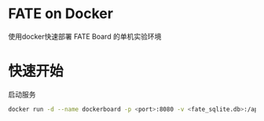 # FATE on Docker

使用docker快速部署 FATE Board 的单机实验环境

# 快速开始

启动服务

``` sh
docker run -d --name dockerboard -p <port>:8080 -v <fate_sqlite.db>:/app/sqlite.db -v <fate log>:/app/fatelogs sagewei0/dockerboard
```

